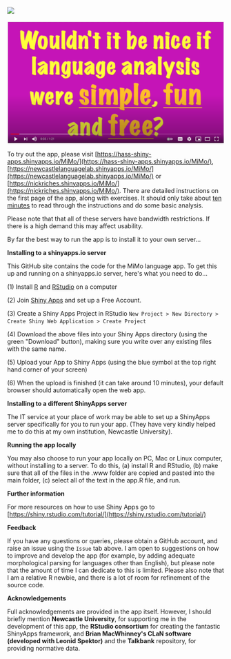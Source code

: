 ![](/Users/nickriches/Documents/GitHub/MiMo/mimo.png)

[![Everything Is AWESOME](youtube.png)](https://www.youtube.com/watch?v=PeZIbqfi6Do "MiMo")



To try out the app, please visit [https://hass-shiny-apps.shinyapps.io/MiMo/](https://hass-shiny-apps.shinyapps.io/MiMo/), [https://newcastlelanguagelab.shinyapps.io/MiMo/](https://newcastlelanguagelab.shinyapps.io/MiMo/) or [https://nickriches.shinyapps.io/MiMo/](https://nickriches.shinyapps.io/MiMo/). There are detailed instructions on the first page of the app, along with exercises. It should only take about <u>ten minutes</u> to read through the instructions and do some basic analysis.

Please note that that all of these servers have bandwidth restrictions. If there is a high demand this may affect usability. 

By far the best way to run the app is to install it to your own server...

**Installing to a shinyapps.io server**

This GitHub site contains the code for the MiMo language app. To get this up and running on a shinyapps.io server, here's what you need to do...

(1) Install [R](https://www.r-project.org/) and [RStudio](https://rstudio.com/products/rstudio/download/) on a computer

(2) Join [Shiny Apps](https://www.shinyapps.io/) and set up a Free Account.

(3) Create a Shiny Apps Project in RStudio ``New Project > New Directory > Create Shiny Web Application > Create Project``

(4) Download the above files into your Shiny Apps directory (using the green "Download" button), making sure you write over any existing files with the same name.

(5) Upload your App to Shiny Apps (using the blue symbol at the top right hand corner of your screen)

(6) When the upload is finished (it can take around 10 minutes), your default browser should automatically open the web app.

**Installing to a different ShinyApps server**

The IT service at your place of work may be able to set up a ShinyApps server specifically for you to run your app. (They have very kindly helped me to do this at my own institution, Newcastle University).

**Running the app locally**

You may also choose to run your app locally on PC, Mac or Linux computer, without installing to a server. To do this, (a) install R and RStudio, (b) make sure that all of the files in the .www folder are copied and pasted into the main folder, (c) select all of the text in the app.R file, and run.

**Further information**

For more resources on how to use Shiny Apps go to [https://shiny.rstudio.com/tutorial/](https://shiny.rstudio.com/tutorial/)

**Feedback**

If you have any questions or queries, please obtain a GitHub account, and raise an issue using the ``Issue`` tab above. I am open to suggestions on how to improve and develop the app (for example, by adding adequate morphological parsing for languages other than English), but please note that the amount of time I can dedicate to this is limited. Please also note that I am a relative R newbie, and there is a lot of room for refinement of the source code.

**Acknowledgements**

Full acknowledgements are provided in the app itself. However, I should briefly mention **Newcastle University**, for supporting me in the development of this app, the **RStudio consortium** for creating the fantastic ShinyApps framework, and **Brian MacWhinney's CLaN software (developed with Leonid Spektor)** and the **Talkbank** repository, for providing normative data.
